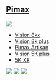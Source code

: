 ## [Pimax](https://www.pimax.com)
![](https://gitlab.com/picbed/bed/uploads/bf42ea15c2bf32168f13ee167bcde689/best.jpg)


* [Vision 8kx](https://www.pimax.com/products/vision-8k-x)
* [Vision 8k plus](https://www.pimax.com/products/vision-8k-plus-withoutmas)
* [Pimax Artisan](https://www.pimax.com/products/pimax-artisan)
* [Vision 5K plus](https://www.pimax.com/products/5k-plus-headset-only)
* [5K XR](https://www.pimax.com/products/5k-xr-headset-only)

![](https://gitlab.com/picbed/bed/uploads/d0b3a23fa5010acc3c8b5d51e20413a3/Artisanproduct_x600_2x.png)
![](https://gitlab.com/picbed/bed/uploads/2fc277632651ea6cc7b3da9ebbba196f/Vision8KX-H5_01_8c2c7dae-485a-4762-8b6f-543a2938785b_2100x.jpg)
![](https://gitlab.com/picbed/bed/uploads/3faf74445e673c6a2ba2379aa08c5399/Screen_Shot_2020-10-20_at_15.11.15.png)
